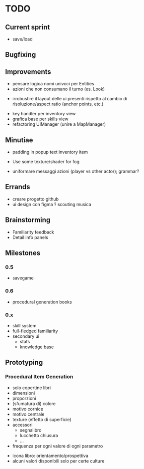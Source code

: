 # TODO

## Current sprint
- save/load


## Bugfixing


## Improvements
- pensare logica nomi univoci per Entities
- azioni che non consumano il turno (es. Look)
+ irrobustire il layout delle ui presenti rispetto al cambio di risoluzione/aspect ratio (anchor points, etc.)
- key handler per inventory view
- grafica base per skills view
- refactoring UIManager (unire a MapManager)

## Minutiae
- padding in popup text inventory item
+ Use some texture/shader for fog
- uniformare messaggi azioni (player vs other actor); grammar?

## Errands
- creare progetto github
- ui design con figma
? scouting musica

## Brainstorming
- Familiarity feedback
- Detail info panels



## Milestones


### 0.5
- savegame


### 0.6
- procedural generation books


### 0.x
- skill system
- full-fledged familiarity
- secondary ui
	- stats
	- knowledge base



## Prototyping
### Procedural Item Generation
- solo copertine libri
- dimensioni
- proporzioni
- (sfumatura di) colore
- motivo cornice
- motivo centrale
- texture (effetto di superficie)
- accessori
	- segnalibro
	- lucchetto chiusura
	- ...
- frequenza per ogni valore di ogni parametro

+ icona libro: orientamento/prospettiva
+ alcuni valori disponibili solo per certe culture


